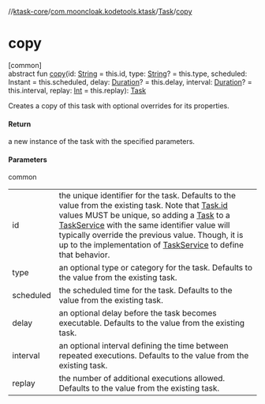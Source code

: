 //[ktask-core](../../../index.md)/[com.mooncloak.kodetools.ktask](../index.md)/[Task](index.md)/[copy](copy.md)

# copy

[common]\
abstract fun [copy](copy.md)(id: [String](https://kotlinlang.org/api/core/kotlin-stdlib/kotlin/-string/index.html) = this.id, type: [String](https://kotlinlang.org/api/core/kotlin-stdlib/kotlin/-string/index.html)? = this.type, scheduled: Instant = this.scheduled, delay: [Duration](https://kotlinlang.org/api/core/kotlin-stdlib/kotlin.time/-duration/index.html)? = this.delay, interval: [Duration](https://kotlinlang.org/api/core/kotlin-stdlib/kotlin.time/-duration/index.html)? = this.interval, replay: [Int](https://kotlinlang.org/api/core/kotlin-stdlib/kotlin/-int/index.html) = this.replay): [Task](index.md)

Creates a copy of this task with optional overrides for its properties.

#### Return

a new instance of the task with the specified parameters.

#### Parameters

common

| | |
|---|---|
| id | the unique identifier for the task. Defaults to the value from the existing task. Note that [Task.id](id.md) values MUST be unique, so adding a [Task](index.md) to a [TaskService](../-task-service/index.md) with the same identifier value will typically override the previous value. Though, it is up to the implementation of [TaskService](../-task-service/index.md) to define that behavior. |
| type | an optional type or category for the task. Defaults to the value from the existing task. |
| scheduled | the scheduled time for the task. Defaults to the value from the existing task. |
| delay | an optional delay before the task becomes executable. Defaults to the value from the existing task. |
| interval | an optional interval defining the time between repeated executions. Defaults to the value from the existing task. |
| replay | the number of additional executions allowed. Defaults to the value from the existing task. |
